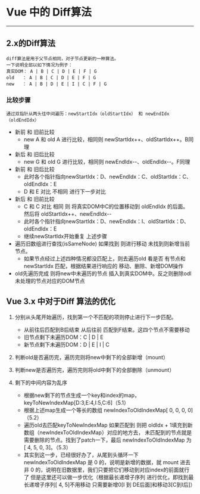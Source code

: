 # Vue 中的 Diff算法
---

## 2.x的Diff算法

```
diff算法是用于父节点相同，对子节点更新的一种算法。
一下说明全部以如下情况为例子：   
真实DOM： A | B | C | D | E | F | G 
old   ： A | B | C | D | E | F | G 
new   ： A | B | D | E | I | C | F | G
```

### 比较步骤

`通过双指针从两头往中间遍历：newStartIdx（oldStartIdx） 和 newEndIdx（oldEndIdx）`

* 新前 和 旧前比较
    - new A 和 old A 进行比较，相同则 newStartIdx++、oldStartIdx++。B同理
* 新后 和 旧后比较
    - new G 和 old G 进行比较，相同则 newEndIdx--、oldEndIdx--。F同理
* 新前 和 旧后比较
    - 此时各个指针指向newStartIdx：D、newEndIdx：C、oldStartIdx：C、oldEndIdx：E
    - D 和 E 对比 不相同 进行下一步对比
* 新后 和 旧前比较
    - C 和 C 对比 相同 则 将真实DOM中C的位置移动到 oldEndIdx 的后面。 然后将 oldStartIdx++、newEndIdx--
    - 此时各个指针指向newStartIdx：D、newEndIdx：I、oldStartIdx：D、oldEndIdx：E
    - 继续newStartIdx开始重复 上述步骤
* 遍历旧数组进行查找(isSameNode) 如果找到 则进行移动 未找到则新增当前节点。
    - 如果节点经过上述四种情况都没匹配上，则去遍历old 看是否 有节点和 newStartIdx 匹配，根据结果进行响应的 移动、删除、新增DOM操作
* old先遍历完成 则将new中未遍历的节点 插入到真实DOM中。反之则删除odl未处理的节点对应的DOM节点

## Vue 3.x 中对于Diff 算法的优化

1. 分别从头尾开始遍历，找到第一个不匹配的项则停止进行下一步匹配。
    - 从前往后匹配到B后结束 从后往前 匹配到F结束。这四个节点不需要移动
    - 旧节点剩下未遍历DOM：C | D | E
    - 新节点剩下未遍历DOM：D | E | I | C

3. 判断old是否遍历完，遍历完则将new中剩下的全部新增（mount） 

4. 判断new是否遍历完，遍历完则将old中剩下的全部删除（unmount） 

5. 剩下的中间内容为乱序
    - 根据new剩下的节点生成一个key和index的map，keyToNewIndexMap[D:3,E:4,I:5,C:6]（5.1）
    - 根据上述map生成一个等长的数组 newIndexToOldIndexMap[ 0, 0, 0, 0]（5.2）
    - 遍历old去匹配keyToNewIndexMap 如果匹配到 则把 oldIdx + 1填充到新数组（newIndexToOldIndexMap）对应的地方去，
    未匹配到的节点就是需要删除的节点。找到了patch一下，最后 newIndexToOldIndexMap 为 [ 4, 5, 0, 3]。（5.3）
    - 其实到这一步，已经很好办了，从尾到头循环一下newIndexToOldIndexMap
    是 0 的，说明是新增的数据，就 mount 进去
    非 0 的，说明在旧数据里，我们只要把它们移动到对应index的前面就行了
    但是这里还可以做一步优化（根据最长递增子序列 进行优化，即找到最长递增子序列[ 4, 5]不用移动 只需要新增0[I 到 DE后面]和移动3[C到I后]）
    
